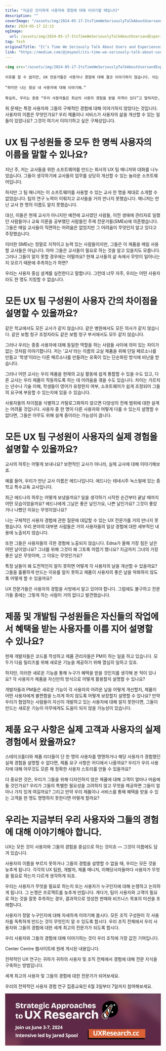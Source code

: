 ```yaml
---
title: "지금은 진지하게 사용자와 경험에 대해 이야기할 때입니다"
description: ""
coverImage: "/assets/img/2024-05-17-ItsTimeWeSeriouslyTalkAboutUsersandExperiences_0.png"
date: 2024-05-17 22:13
ogImage: 
  url: /assets/img/2024-05-17-ItsTimeWeSeriouslyTalkAboutUsersandExperiences_0.png
tag: Tech
originalTitle: "It’s Time We Seriously Talk About Users and Experiences"
link: "https://medium.com/@jmspool/its-time-we-seriously-talk-about-users-and-experiences-f0de4daf9259"
---
```



```markdown
<img src="/assets/img/2024-05-17-ItsTimeWeSeriouslyTalkAboutUsersandExperiences_0.png" />

이유를 알 수 없지만, UX 전문가들은 사용자나 경험에 대해 결코 이야기하지 않습니다. 이는 우리의 작업에 해를 끼칩니다.

“하지만 나는 항상 내 사용자에 대해 이야기해.”

확실히, 우리는 종종 “우리 사용자들은 최상의 사용자 경험을 받을 자격이 있다”고 말하지만, 그것이 부족한 것은 아니라고 생각합니다.
```

<div class="content-ad"></div>

위 문제는 특정 사용자와 그들의 구체적인 경험에 대해 이야기하지 않았다는 것입니다. 사용자의 이름은 무엇인가요? 우리 제품이나 서비스가 사용자의 삶을 개선할 수 있는 일들이 있었나요? 그것이 여기서 이야기하고 싶은 구체성입니다.

# UX 팀 구성원들 중 모두 한 명씩 사용자의 이름을 말할 수 있나요?

지난 주, 저는 교사들을 위한 소프트웨어를 만드는 회사의 UX 팀 매니저와 대화를 나누었습니다. 그들이 생각하기에 교사들의 업무를 상당히 개선할 수 있는 놀라운 소프트웨어입니다.

하지만 그 팀 매니저는 이 소프트웨어를 사용할 수 있는 교사 한 명을 제대로 소개할 수 없었습니다. 팀의 연구 노력이 미뤄지고 교사들을 거의 만나지 못했습니다. 매니저는 만난 교사 한 명의 이름도 알지 못했습니다.

<div class="content-ad"></div>

대신, 이들은 현재 교사가 아니지만 예전에 교사였던 사람들, 이전 생애에 관리자로 일했던 사람들이나 교육 이론을 공부했던 사람들인 주제 전문가들(SMEs)에 의존했습니다. 그들은 매일 교사들이 직면하는 어려움은 없었지만 그 어려움이 무엇인지 알고 있다고 주장했습니다.

이러한 SMEs는 정말로 지적이고 능력 있는 사람들이지만, 그들은 이 제품을 매일 사용할 교사들은 아닙니다. 아마 그들은 교사들이 필요로 하는 것을 알고 있을지도 모릅니다. 그러나 그들이 알지 못할 경우에는 어떨까요? 현재 교사들의 삶 속에서 무엇이 일어나는지 모르기 때문에 추측하는가 하면?

우리는 사용자 중심 설계를 실천한다고 말합니다. 그런데 너무 자주, 우리는 어떤 사용자라도 한 명도 지칭할 수 없습니다.

# 모든 UX 팀 구성원이 사용자 간의 차이점을 설명할 수 있을까요?

<div class="content-ad"></div>

같은 학교에서도 모든 교사가 같지 않습니다. 같은 병원에서도 모든 의사가 같지 않습니다. 같은 보험 청구 조정자라도 같은 보험 청구 부서에서도 모두 같지 않습니다.

그러나 우리는 종종 사용자에 대해 동일한 역할을 하는 사람들 사이에 의미 있는 차이가 없는 것처럼 이야기합니다. 저는 '교사'라는 이름의 교실 제품을 위해 단일 페르소나를 만들고 '학생'이라는 다른 페르소나를 만들려는 유혹이 있는 단순화된 방식에 비난을 받습니다.

그러나 어떤 교사는 우리 제품을 현재의 교실 활동에 쉽게 통합할 수 있을 수도 있고, 다른 교사는 우리 제품이 작동하도록 하는 데 어려움을 겪을 수도 있습니다. 차이는 가르치는 년수나 기술 이해, 학생들이 영어가 유창한지 여부, 소프트웨어가 쉽게 조정되어 그들의 요구에 부응할 수 있는지에 있을 수 있습니다.

사용자들의 차이점을 식별하고 카탈로그화하지 않으면 다양성의 전체 범위에 대한 설계는 어려울 것입니다. 사용자 중 한 명이 다른 사용자와 어떻게 다를 수 있는지 설명할 수 없다면, 그들은 아무도 위해 설계 중이라는 가능성이 큽니다.

<div class="content-ad"></div>

# 모든 UX 팀 구성원이 사용자의 실제 경험을 설명할 수 있을까요?

교사의 하루는 어떻게 보내나요? 보편적인 교사가 아니라, 실제 교사에 대해 이야기해보죠.

예를 들어, 우리가 만난 교사 이름은 에드나입니다. 에드나는 테네시주 녹스빌에 있는 중학교 특수교육 교사입니다.

최근 에드나의 하루는 어떻게 보냈을까요? 일을 생각하기 시작한 순간부터 끝날 때까지 어떤 모습이었을까요? 에드나에게 그날은 좋은 날인가요, 나쁜 날인가요? 그것이 좋았거나 나빴던 이유는 무엇이었나요?

<div class="content-ad"></div>

나는 구체적인 사용자 경험에 관한 질문에 대답할 수 있는 UX 전문가를 거의 만나지 못했습니다. 우리 분야의 대부분 사람들은 거의 사용자들의 일상 경험에 대한 세부적인 내용에 노출되지 않습니다.

또한 그들은 사용자들의 극한 경험에 노출되지 않습니다. Edna가 올해 가장 힘든 날은 어떤 날이었나요? 그녀를 위해 그것이 왜 그토록 어렵기 했나요? 지금까지 그녀의 가장 좋은 날은 무엇이며, 그 이유는 무엇인가요?

특정 날들이 왜 도전적인지 알지 못하면 어떻게 각 사용자의 날을 개선할 수 있을까요? 그들을 훌륭하게 만드는 이유를 알지 못하고 제품이 사용자의 좋은 날을 악화하지 않도록 어떻게 할 수 있을까요?

UX 전문가들은 사용자의 경험을 사방에서 알고 있어야 합니다. 그럼에도 불구하고 전문가들 중에는 그렇게 하는 사람이 거의 없다고 발견했습니다.

<div class="content-ad"></div>

# 제품 및 개발팀 구성원들은 자신들의 작업에서 혜택을 받는 사용자를 이름 지어 설명할 수 있나요?

현재 개발자들은 코드를 작성하고 제품 관리자들은 PM이 하는 일을 하고 있습니다. 모두가 다음 릴리즈를 위해 새로운 기능을 제공하기 위해 열심히 일하고 있죠.

하지만, 이러한 새로운 기능을 통해 누구가 혜택을 받을 것인지를 생각해 본 적이 있나요? 각 사용자가 제품을 자신만의 방식으로 어떻게 활용할지 설명할 수 있나요?

개발자들과 PM들은 새로운 기능이 각 사용자의 어려운 날을 어떻게 개선할지, 제품이 어떤 사용자에게 불편함을 느끼게 하지 않도록 어떻게 보장할지 설명할 수 있나요? 만약 우리가 협업하는 사람들이 자신이 개발하고 있는 사용자에 대해 알지 못한다면, 그들이 만드는 새로운 기능이 아무에게도 도움이 되지 않을 가능성이 있습니다.

<div class="content-ad"></div>

# 제품 요구 사항은 실제 고객과 사용자의 실제 경험에서 왔을까요?

스테이크홀더와 제품 리더들이 단 한 명의 사용자를 명명하거나 해당 사용자가 경험했던 실제 경험을 설명할 수 없다면, 제품 요구 사항은 어디에서 나올까요? 우리가 우리 사용자에 대해 아무것도 모른 채 정확한 사용자 스토리를 만들 수 있을까요?

더 중요한 것은, 우리가 그들을 위해 디자인하지 않은 제품에 대해 고객이 얼마나 마음에 들 것인가요? 우리가 그들의 특별한 필요성을 고려하지 않고 무엇을 제공하면 그들이 얼마나 가치 있게 여길까요? 그리고 만약 우리 제품이나 서비스를 통해 혜택을 받을 수 있는 고객을 한 명도 명명하지 못한다면 어떻게 할까요?

# 우리는 지금부터 우리 사용자와 그들의 경험에 대해 이야기해야 합니다.

<div class="content-ad"></div>

UX는 모든 것이 사용자와 그들의 경험을 중심으로 하는 것이죠 — 그것이 이름에도 담겨 있습니다.

사용자의 이름을 부르지 못하거나 그들의 경험을 설명할 수 없을 때, 우리는 모든 것을 늦추게 됩니다. 각각의 UX 팀원, 개발자, 제품 매니저, 이해당사자들마다 사용자가 무엇을 필요로 하는지 다르게 생각하게 되죠.

우리는 사용자가 무엇을 필요로 하는지 또는 사용자가 누구인지에 대해 논쟁하고 논의하게 됩니다. 그 논쟁은 프로젝트를 늦추게 만듭니다. 게다가, 팀이 사용자와 고객이 필요로 하는 것을 잘못 추측하는 경우, 결과적으로 엉성한 판매와 비즈니스 목표의 미션을 초래합니다.

사용자가 정말 누구인지에 대해 자세하게 이야기해 봅시다. 모든 조직 구성원이 각 사용자를 독특하게 만드는 것이 무엇인지 알 수 있도록 합시다. 우리 조직 전체에서 우리 사용자와 그들의 경험에 대한 세계 최고의 전문가가 되도록 합시다.

<div class="content-ad"></div>

우리 사용자와 그들의 경험에 대해 이야기하는 것이 우리 조직에 가장 값진 기여입니다.

Center Centre 웹사이트에 원래 게시된 내용입니다.

전략적인 UX 연구는 귀하가 귀하의 사용자 및 조직 전체에서 경험에 대해 전문 지식을 구축하는 방법입니다.

세계 최고의 사용자 및 그들의 경험에 대한 전문가가 되어보세요.

<div class="content-ad"></div>

우리의 전략적인 사용자 경험 연구 집중교육인 6월 3일부터 7일까지 참여해보세요.

![Image](/assets/img/2024-05-17-ItsTimeWeSeriouslyTalkAboutUsersandExperiences_1.png)